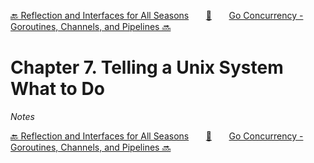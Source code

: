 [🔙 Reflection and Interfaces for All Seasons][previous-chapter]&nbsp;&nbsp;&nbsp;&nbsp;&nbsp;&nbsp;&nbsp;[🏡][readme]&nbsp;&nbsp;&nbsp;&nbsp;&nbsp;&nbsp;&nbsp;[Go Concurrency - Goroutines, Channels, and Pipelines 🔜][upcoming-chapter]

# Chapter 7. Telling a Unix System What to Do

_Notes_

[🔙 Reflection and Interfaces for All Seasons][previous-chapter]&nbsp;&nbsp;&nbsp;&nbsp;&nbsp;&nbsp;&nbsp;[🏡][readme]&nbsp;&nbsp;&nbsp;&nbsp;&nbsp;&nbsp;&nbsp;[Go Concurrency - Goroutines, Channels, and Pipelines 🔜][upcoming-chapter]

[readme]: README.md
[previous-chapter]: ch06-reflection-and-interfaces-for-all-seasons.md
[upcoming-chapter]: ch08-go-concurrency-goroutines-channels-and-pipelines.md